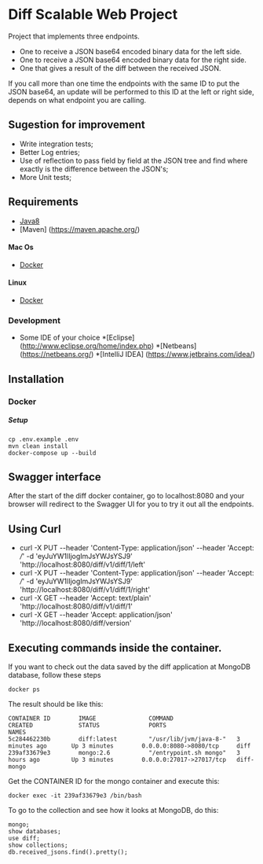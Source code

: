 # Diff Scalable Web Project

Project that implements three endpoints.
- One to receive a JSON base64 encoded binary data for the left side.
- One to receive a JSON base64 encoded binary data for the right side.
- One that gives a result of the diff between the received JSON.

If you call more than one time the endpoints with the same ID to put the JSON base64, an update will be performed to this ID at the left or right side, depends on what endpoint you are calling.

## Sugestion for improvement
- Write integration tests;
- Better Log entries;
- Use of reflection to pass field by field at the JSON tree and find where exactly is the difference between the JSON's;
- More Unit tests;

## Requirements

* [Java8](http://www.oracle.com/technetwork/pt/java/javase/downloads/jdk8-downloads-2133151.html)
* [Maven] (https://maven.apache.org/)

#### Mac Os

* [Docker](https://docs.docker.com/docker-for-mac/)

#### Linux

* [Docker](https://docs.docker.com/engine/installation/linux/ubuntulinux/)

### Development

 * Some IDE of your choice *[Eclipse] (http://www.eclipse.org/home/index.php) *[Netbeans] (https://netbeans.org/) *[IntelliJ IDEA] (https://www.jetbrains.com/idea/)

## Installation

### Docker

##### Setup

```
cp .env.example .env
mvn clean install
docker-compose up --build
```
## Swagger interface

After the start of the diff docker container, go to localhost:8080 and your browser will redirect to the Swagger UI for you to try it out all the endpoints.

## Using Curl
* curl -X PUT --header 'Content-Type: application/json' --header 'Accept: */*' -d 'eyJuYW1lIjogImJsYWJsYSJ9' 'http://localhost:8080/diff/v1/diff/1/left'
* curl -X PUT --header 'Content-Type: application/json' --header 'Accept: */*' -d 'eyJuYW1lIjogImJsYWJsYSJ9' 'http://localhost:8080/diff/v1/diff/1/right'
* curl -X GET --header 'Accept: text/plain' 'http://localhost:8080/diff/v1/diff/1'
* curl -X GET --header 'Accept: application/json' 'http://localhost:8080/diff/version'

## Executing commands inside the container.
If you want to check out the data saved by the diff application at MongoDB database, follow these steps

```
docker ps
```
The result should be like this:
```
CONTAINER ID        IMAGE               COMMAND                  CREATED             STATUS              PORTS                      NAMES
5c284462230b        diff:latest         "/usr/lib/jvm/java-8-"   3 minutes ago       Up 3 minutes        0.0.0.0:8080->8080/tcp     diff
239af33679e3        mongo:2.6           "/entrypoint.sh mongo"   3 hours ago         Up 3 minutes        0.0.0.0:27017->27017/tcp   diff-mongo
```
Get the CONTAINER ID for the mongo container and execute this:
```
docker exec -it 239af33679e3 /bin/bash
```
To go to the collection and see how it looks at MongoDB, do this:
```
mongo;
show databases;
use diff;
show collections;
db.received_jsons.find().pretty();
```
